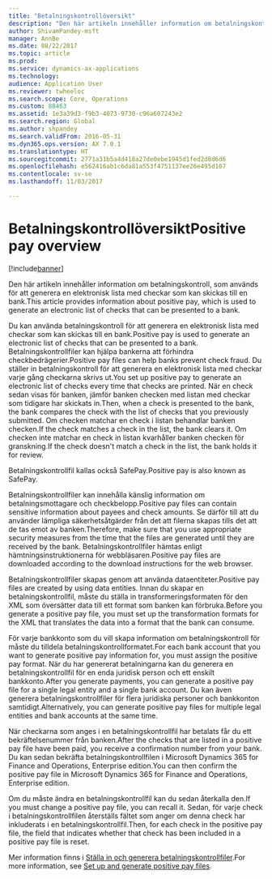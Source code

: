 ```yaml
---
title: "Betalningskontrollöversikt"
description: "Den här artikeln innehåller information om betalningskontroll, som används för att generera en elektronisk lista med checkar som kan skickas till en bank."
author: ShivamPandey-msft
manager: AnnBe
ms.date: 08/22/2017
ms.topic: article
ms.prod: 
ms.service: dynamics-ax-applications
ms.technology: 
audience: Application User
ms.reviewer: twheeloc
ms.search.scope: Core, Operations
ms.custom: 88463
ms.assetid: 1e3a39d3-f9b3-4073-9730-c96a607243e2
ms.search.region: Global
ms.author: shpandey
ms.search.validFrom: 2016-05-31
ms.dyn365.ops.version: AX 7.0.1
ms.translationtype: HT
ms.sourcegitcommit: 2771a31b5a4d418a27de0ebe1945d1fed2d8d6d6
ms.openlocfilehash: e562416ab1c6da81a553f4751137ee26e495d107
ms.contentlocale: sv-se
ms.lasthandoff: 11/03/2017

---
```


# <a name="positive-pay-overview"></a><span data-ttu-id="87ad2-103">Betalningskontrollöversikt</span><span class="sxs-lookup"><span data-stu-id="87ad2-103">Positive pay overview</span></span>

[!include[banner](../includes/banner.md)]


<span data-ttu-id="87ad2-104">Den här artikeln innehåller information om betalningskontroll, som används för att generera en elektronisk lista med checkar som kan skickas till en bank.</span><span class="sxs-lookup"><span data-stu-id="87ad2-104">This article provides information about positive pay, which is used to generate an electronic list of checks that can be presented to a bank.</span></span> 

<span data-ttu-id="87ad2-105">Du kan använda betalningskontroll för att generera en elektronisk lista med checkar som kan skickas till en bank.</span><span class="sxs-lookup"><span data-stu-id="87ad2-105">Positive pay is used to generate an electronic list of checks that can be presented to a bank.</span></span> <span data-ttu-id="87ad2-106">Betalningskontrollfiler kan hjälpa bankerna att förhindra checkbedrägerier.</span><span class="sxs-lookup"><span data-stu-id="87ad2-106">Positive pay files can help banks prevent check fraud.</span></span> <span data-ttu-id="87ad2-107">Du ställer in betalningskontroll för att generera en elektronisk lista med checkar varje gång checkarna skrivs ut.</span><span class="sxs-lookup"><span data-stu-id="87ad2-107">You set up positive pay to generate an electronic list of checks every time that checks are printed.</span></span> <span data-ttu-id="87ad2-108">När en check sedan visas för banken, jämför banken checken med listan med checkar som tidigare har skickats in.</span><span class="sxs-lookup"><span data-stu-id="87ad2-108">Then, when a check is presented to the bank, the bank compares the check with the list of checks that you previously submitted.</span></span> <span data-ttu-id="87ad2-109">Om checken matchar en check i listan behandlar banken checken.</span><span class="sxs-lookup"><span data-stu-id="87ad2-109">If the check matches a check in the list, the bank clears it.</span></span> <span data-ttu-id="87ad2-110">Om checken inte matchar en check in listan kvarhåller banken checken för granskning.</span><span class="sxs-lookup"><span data-stu-id="87ad2-110">If the check doesn't match a check in the list, the bank holds it for review.</span></span>

<span data-ttu-id="87ad2-111">Betalningskontrollfil kallas också SafePay.</span><span class="sxs-lookup"><span data-stu-id="87ad2-111">Positive pay is also known as SafePay.</span></span> 

<span data-ttu-id="87ad2-112">Betalningskontrollfiler kan innehålla känslig information om betalningsmottagare och checkbelopp.</span><span class="sxs-lookup"><span data-stu-id="87ad2-112">Positive pay files can contain sensitive information about payees and check amounts.</span></span> <span data-ttu-id="87ad2-113">Se därför till att du använder lämpliga säkerhetsåtgärder från det att filerna skapas tills det att de tas emot av banken.</span><span class="sxs-lookup"><span data-stu-id="87ad2-113">Therefore, make sure that you use appropriate security measures from the time that the files are generated until they are received by the bank.</span></span> <span data-ttu-id="87ad2-114">Betalningskontrollfiler hämtas enligt hämtningsinstruktionerna för webbläsaren.</span><span class="sxs-lookup"><span data-stu-id="87ad2-114">Positive pay files are downloaded according to the download instructions for the web browser.</span></span> 

<span data-ttu-id="87ad2-115">Betalningskontrollfiler skapas genom att använda dataentiteter.</span><span class="sxs-lookup"><span data-stu-id="87ad2-115">Positive pay files are created by using data entities.</span></span> <span data-ttu-id="87ad2-116">Innan du skapar en betalningskontrollfil, måste du ställa in transformeringsformaten för den XML som översätter data till ett format som banken kan förbruka.</span><span class="sxs-lookup"><span data-stu-id="87ad2-116">Before you generate a positive pay file, you must set up the transformation formats for the XML that translates the data into a format that the bank can consume.</span></span> 

<span data-ttu-id="87ad2-117">För varje bankkonto som du vill skapa information om betalningskontroll för måste du tilldela betalningskontrollformatet.</span><span class="sxs-lookup"><span data-stu-id="87ad2-117">For each bank account that you want to generate positive pay information for, you must assign the positive pay format.</span></span> <span data-ttu-id="87ad2-118">När du har genererat betalningarna kan du generera en betalningskontrollfil för en enda juridisk person och ett enskilt bankkonto.</span><span class="sxs-lookup"><span data-stu-id="87ad2-118">After you generate payments, you can generate a positive pay file for a single legal entity and a single bank account.</span></span> <span data-ttu-id="87ad2-119">Du kan även generera betalningskontrollfiler för flera juridiska personer och bankkonton samtidigt.</span><span class="sxs-lookup"><span data-stu-id="87ad2-119">Alternatively, you can generate positive pay files for multiple legal entities and bank accounts at the same time.</span></span> 

<span data-ttu-id="87ad2-120">När checkarna som anges i en betalningskontrollfil har betalats får du ett bekräftelsenummer från banken.</span><span class="sxs-lookup"><span data-stu-id="87ad2-120">After the checks that are listed in a positive pay file have been paid, you receive a confirmation number from your bank.</span></span> <span data-ttu-id="87ad2-121">Du kan sedan bekräfta betalningskontrollfilen i Microsoft Dynamics 365 for Finance and Operations, Enterprise edition.</span><span class="sxs-lookup"><span data-stu-id="87ad2-121">You can then confirm the positive pay file in Microsoft Dynamics 365 for Finance and Operations, Enterprise edition.</span></span> 

<span data-ttu-id="87ad2-122">Om du måste ändra en betalningskontrollfil kan du sedan återkalla den.</span><span class="sxs-lookup"><span data-stu-id="87ad2-122">If you must change a positive pay file, you can recall it.</span></span> <span data-ttu-id="87ad2-123">Sedan, för varje check i betalningskontrollfilen återställs fältet som anger om denna check har inkluderats i en betalningskontrollfil.</span><span class="sxs-lookup"><span data-stu-id="87ad2-123">Then, for each check in the positive pay file, the field that indicates whether that check has been included in a positive pay file is reset.</span></span>

<span data-ttu-id="87ad2-124">Mer information finns i [Ställa in och generera betalningskontrollfiler](set-up-generate-positive-pay-files.md).</span><span class="sxs-lookup"><span data-stu-id="87ad2-124">For more information, see [Set up and generate positive pay files](set-up-generate-positive-pay-files.md).</span></span>





